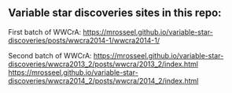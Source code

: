 ## Variable star discoveries sites in this repo:

First batch of WWCrA:
https://mrosseel.github.io/variable-star-discoveries/posts/wwcra2014-1/wwcra2014-1/

Second batch of WWCrA:
https://mrosseel.github.io/variable-star-discoveries/wwcra2013_2/posts/wwcra/2013_2/index.html
https://mrosseel.github.io/variable-star-discoveries/wwcra2014_2/posts/wwcra/2014_2/index.html



